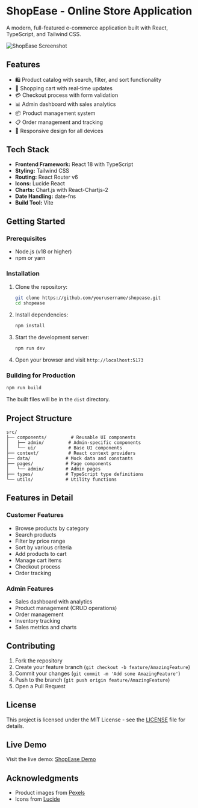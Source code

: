 # ShopEase - Online Store Application

A modern, full-featured e-commerce application built with React, TypeScript, and Tailwind CSS.

![ShopEase Screenshot](https://images.pexels.com/photos/1714208/pexels-photo-1714208.jpeg?auto=compress&cs=tinysrgb&w=1260&h=750&dpr=2)

## Features

- 🛍️ Product catalog with search, filter, and sort functionality
- 🛒 Shopping cart with real-time updates
- 💳 Checkout process with form validation
- 📊 Admin dashboard with sales analytics
- 📦 Product management system
- 📋 Order management and tracking
- 📱 Responsive design for all devices

## Tech Stack

- **Frontend Framework:** React 18 with TypeScript
- **Styling:** Tailwind CSS
- **Routing:** React Router v6
- **Icons:** Lucide React
- **Charts:** Chart.js with React-Chartjs-2
- **Date Handling:** date-fns
- **Build Tool:** Vite

## Getting Started

### Prerequisites

- Node.js (v18 or higher)
- npm or yarn

### Installation

1. Clone the repository:
   ```bash
   git clone https://github.com/yourusername/shopease.git
   cd shopease
   ```

2. Install dependencies:
   ```bash
   npm install
   ```

3. Start the development server:
   ```bash
   npm run dev
   ```

4. Open your browser and visit `http://localhost:5173`

### Building for Production

```bash
npm run build
```

The built files will be in the `dist` directory.

## Project Structure

```
src/
├── components/         # Reusable UI components
│   ├── admin/         # Admin-specific components
│   └── ui/            # Base UI components
├── context/           # React context providers
├── data/             # Mock data and constants
├── pages/            # Page components
│   └── admin/        # Admin pages
├── types/            # TypeScript type definitions
└── utils/            # Utility functions
```

## Features in Detail

### Customer Features

- Browse products by category
- Search products
- Filter by price range
- Sort by various criteria
- Add products to cart
- Manage cart items
- Checkout process
- Order tracking

### Admin Features

- Sales dashboard with analytics
- Product management (CRUD operations)
- Order management
- Inventory tracking
- Sales metrics and charts

## Contributing

1. Fork the repository
2. Create your feature branch (`git checkout -b feature/AmazingFeature`)
3. Commit your changes (`git commit -m 'Add some AmazingFeature'`)
4. Push to the branch (`git push origin feature/AmazingFeature`)
5. Open a Pull Request

## License

This project is licensed under the MIT License - see the [LICENSE](LICENSE) file for details.

## Live Demo

Visit the live demo: [ShopEase Demo](https://bright-valkyrie-52e686.netlify.app)

## Acknowledgments

- Product images from [Pexels](https://www.pexels.com/)
- Icons from [Lucide](https://lucide.dev/)